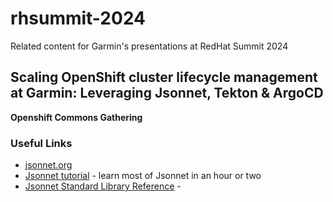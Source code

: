 # rhsummit-2024

Related content for Garmin's presentations at RedHat Summit 2024

## Scaling OpenShift cluster lifecycle management at Garmin: Leveraging Jsonnet, Tekton & ArgoCD
**Openshift Commons Gathering**


### Useful Links

* [jsonnet.org](https://jsonnet.org/)
* [Jsonnet tutorial](https://jsonnet.org/learning/tutorial.html) - learn most of Jsonnet in an hour or two
* [Jsonnet Standard Library Reference](https://jsonnet.org/ref/stdlib.html) -
